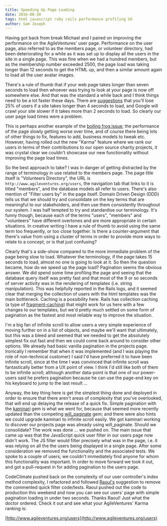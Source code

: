 ```yaml
---
title: Speeding Up Page Loading
date: 2016-08-30
tags: html javascript ruby rails performance profiling UX
author: Sam Joseph
---
```


Having got back from break Michael and I paired on improving the performance on the AgileVentures' user page.  Performance on the user page, also referred to as the members page, or volunteer directory, had been deteriorating for a while as it was set up to display all the users in the site in a single page.  This was fine when we had a hundred members, but as the membership number exceeded 2500, the page load was taking longer than 12 seconds to get the HTML up, and then a similar amount again to load all the user avatar images.

There's a rule of thumb that if your web page takes longer than seven seconds to load then whoever was trying to look at your page is now off somewhere else.  And that was the standard a while back and I think things need to be a lot faster these days.  There are [suggestions](http://www.hobo-web.co.uk/your-website-design-should-load-in-4-seconds/) that you'll lose 25% of users if a site takes longer than 4 seconds to load, and Google will crawl your site slower if it takes more than 2 seconds to load.  So clearly our user page load times were a problem.  

This is perhaps another example of the [boiling frog issue](http://blog.agileventures.org/did-we-boil-a-frog/); the performance of the page slowly getting worse over time, and of course there being lots of other things to fix, features to add, business models to tweak etc.  However, having rolled out the new "Karma" feature where we rank our users in terms of their contributions to our open source charity projects, it was crystal clear we couldn't showcase our new functionality without improving the page load times. 

So the best approach to take?  I was in danger of getting distracted by the range of terminology in use related to the members page.  The page title itself is "Volunteers Directory", the URL is `http://www.agileventures.org/users`, the navigation tab that links to it is titled "members", and the database models all refer to users.  There's also mention of "Filter users by" in the page itself.  Domain Driven Design (DDD) tells us that we should try and consolidate on the key terms that are meaningful to our stakeholders, and then use them consistently throughout our system. I was half tempted to try and standardise our terminology.  It's funny though, because each of the terms "users", "members" and "volunteers" have different overtones and are more appropriate in certain situations.  In creative writing I have a rule of thumb to avoid using the same term too frequently, or too close together.  Is there a counter-argument that there's value from using a cluster of terms in order to provide more ways to relate to a concept, or is that just confusing?

Clearly that's a side-show compared to the more immediate problem of the page being slow to load.  Whatever the terminology, if the page takes 15 seconds to load, almost no one is going to look at it.  So then the question became, how do we speed up the page load?  Pagination seems the obvious answer.  We did spend some time profiling the page and seeing that the database query itself was pretty fast and that most of the 9 or so seconds of server activity was in the rendering of templates (i.e. string manipulation). This was helpfully reported in the Rails logs, and it seemed clear that merging the collection of users with the html templates was the main bottleneck.  Caching is a possibility here.  Rails has collection caching (a type of [fragment-caching](http://guides.rubyonrails.org/caching_with_rails.html#fragment-caching)) that might work for us here with a few changes to our templates, but we'd pretty much settled on some form of pagination as the fastest and most reliable way to improve the situation.

I'm a big fan of infinite scroll to allow users a very simple experience of moving further on in a list of objects, and maybe we'll want that ultimately, but this was a bleed and seemed that we needed to get the absolutely simplest fix out fast and then we could come back around to consider other options.  We already had basic vanilla pagination in the projects page.  Ironically I remember that when it was implemented (and I was playing the role of non-technical customer) I said I'd have preferred it to have been infinite scroll, since at the time I was convinced that infinite scroll was fantastically better from a UX point of view.  I think I'd still like both of them to be infinite scroll; although another data-point is that one of our power-users said he prefers pagination because he can use the page-end key on his keyboard to jump to the last result ...

Anyway, the key thing here is get the simplest thing done and deployed in order to ensure that there aren't areas of complexity that you've overlooked, that will end up delaying the release of a quick fix.  Simple pagination with the [kaminari](https://github.com/amatsuda/kaminari) gem is what we went for, because that seemed more recently updated than the competing [will_paginate](https://github.com/mislav/will_paginate) gem; and there were also hints we could upgrade kaminari to infinite scroll easily.  We got kaminari working to discover our projects page was already using will_paginate.  Should we consolidate?  The work was done ... we pushed on.  The main issue that came up was that the JavaScript quick user filter in our users page now didn't work.  The JS filter would filter precisely what was in the page, i.e. it was relying on all the the users being displayed in a single page.  After some consideration we removed the functionality and the associated tests.  We spoke to a couple of users; we couldn't immediately find anyone for whom this functionality was important.  In order to move forward we took it out, and got a pull-request in for adding pagination to the users page.

CodeClimate pushed back on the complexity of our user controller's index method complexity, I refactored and followed [Raoul's](https://github.com/diraulo) suggestion to remove the commented quick filter code/tests.  Raoul pushed out the code to production this weekend and now you can see our users' page with simple pagination loading in under two seconds.  Thanks Raoul!  Just what the doctor ordered.  Check it out and see what your AgileVentures' Karma ranking is:

[http://www.agileventures.org/users](http://www.agileventures.org/users)